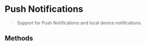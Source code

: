 Push Notifications
==================

>Support for Push Notifications and local device notifications.

Methods
-------
